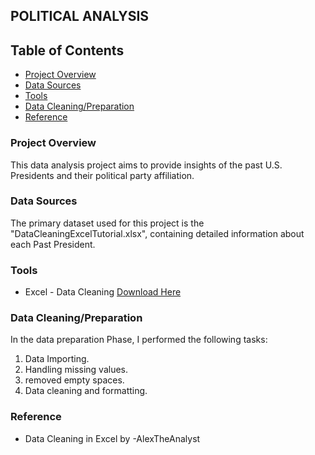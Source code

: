 ## POLITICAL ANALYSIS

## Table of Contents 
- [Project Overview](#Project-overview)
- [Data Sources](#Data-Sources)
- [Tools](#Tools)
- [Data Cleaning/Preparation](Data_Cleaning/Preparation)
- [Reference](Reference)

### Project Overview 
This data analysis project aims to provide insights of the past U.S. Presidents and their political party affiliation. 

### Data Sources
The primary dataset used for this project is the "DataCleaningExcelTutorial.xlsx", containing detailed information about each Past President. 

### Tools 
- Excel - Data Cleaning [Download Here](https://microsoft.com)

### Data Cleaning/Preparation 
In the data preparation Phase, I performed the following tasks:
1. Data Importing.
2. Handling missing values.
3. removed empty spaces.
4. Data cleaning and formatting.

### Reference 
- Data Cleaning in Excel by -AlexTheAnalyst 

  
